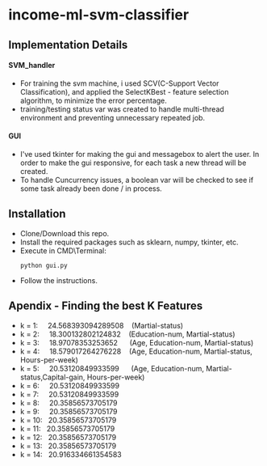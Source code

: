 
# income-ml-svm-classifier

## Implementation Details
  
#### SVM_handler
 * For training the svm machine, i used SCV(C-Support Vector Classification),  and applied the SelectKBest - feature selection algorithm, to minimize the error percentage.
 * training/testing status var was created to handle multi-thread environment and preventing unnecessary repeated job.
  
#### GUI
  * I've used tkinter for making the gui and messagebox to alert the user. In order to make the gui responsive, for each task a new thread will be created.
   * To handle Cuncurrency issues, a boolean var will be checked to see if some task already been done / in process.
  
## Installation

  * Clone/Download this repo.
  * Install the required packages such as sklearn, numpy, tkinter, etc.
  * Execute in CMD\Terminal:
    ```
    python gui.py
    ``` 
  * Follow the instructions.
  
## Apendix - Finding the best K Features
  * k = 1:   &nbsp;  &nbsp; 24.568393094289508   &nbsp;  &nbsp;(Martial-status)
  * k = 2:   &nbsp;  &nbsp; 18.300132802124832   &nbsp;  &nbsp;(Education-num, Martial-status)
  * k = 3:   &nbsp;  &nbsp; 18.97078353253652   &nbsp;&nbsp;&nbsp;&nbsp; (Age, Education-num, Martial-status)
  * k = 4:   &nbsp;  &nbsp; 18.579017264276228  &nbsp;  &nbsp;(Age, Education-num, Martial-status, Hours-per-week)
  * k = 5:   &nbsp;  &nbsp; 20.53120849933599  &nbsp;&nbsp;&nbsp;&nbsp; (Age, Education-num, Martial-status,Capital-gain,  Hours-per-week)
  * k = 6:   &nbsp;  &nbsp; 20.53120849933599
  * k = 7:   &nbsp;  &nbsp; 20.53120849933599
  * k = 8:   &nbsp;  &nbsp; 20.35856573705179
  * k = 9:   &nbsp;  &nbsp; 20.35856573705179
  * k = 10:  &nbsp; 20.35856573705179
  * k = 11:  &nbsp; 20.35856573705179
  * k = 12:  &nbsp; 20.35856573705179
  * k = 13:  &nbsp; 20.35856573705179
  * k = 14:  &nbsp; 20.916334661354583












  
  


